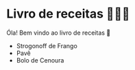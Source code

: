 # Livro de receitas 👨🏿‍🍳

Óla! Bem vindo ao livro de receitas :wave:

- Strogonoff de Frango
- Pavê
- Bolo de Cenoura
